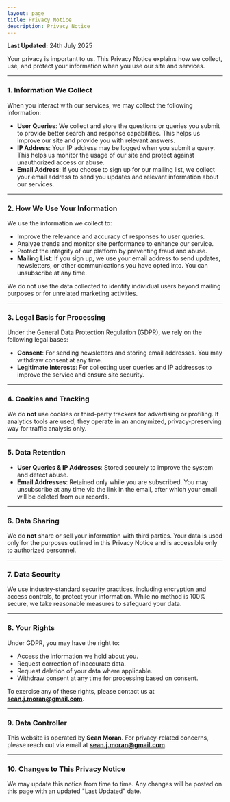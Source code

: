 ```yaml
---
layout: page  
title: Privacy Notice  
description: Privacy Notice  
---
```


**Last Updated:** 24th July 2025

Your privacy is important to us. This Privacy Notice explains how we collect, use, and protect your information when you use our site and services.

---

### 1. Information We Collect

When you interact with our services, we may collect the following information:

- **User Queries**: We collect and store the questions or queries you submit to provide better search and response capabilities. This helps us improve our site and provide you with relevant answers.
- **IP Address**: Your IP address may be logged when you submit a query. This helps us monitor the usage of our site and protect against unauthorized access or abuse.
- **Email Address**: If you choose to sign up for our mailing list, we collect your email address to send you updates and relevant information about our services.

---

### 2. How We Use Your Information

We use the information we collect to:

- Improve the relevance and accuracy of responses to user queries.
- Analyze trends and monitor site performance to enhance our service.
- Protect the integrity of our platform by preventing fraud and abuse.
- **Mailing List**: If you sign up, we use your email address to send updates, newsletters, or other communications you have opted into. You can unsubscribe at any time.

We do not use the data collected to identify individual users beyond mailing purposes or for unrelated marketing activities.

---

### 3. Legal Basis for Processing

Under the General Data Protection Regulation (GDPR), we rely on the following legal bases:

- **Consent**: For sending newsletters and storing email addresses. You may withdraw consent at any time.
- **Legitimate Interests**: For collecting user queries and IP addresses to improve the service and ensure site security.

---

### 4. Cookies and Tracking

We do **not** use cookies or third-party trackers for advertising or profiling. If analytics tools are used, they operate in an anonymized, privacy-preserving way for traffic analysis only.

---

### 5. Data Retention

- **User Queries & IP Addresses**: Stored securely to improve the system and detect abuse.
- **Email Addresses**: Retained only while you are subscribed. You may unsubscribe at any time via the link in the email, after which your email will be deleted from our records.

---

### 6. Data Sharing

We do **not** share or sell your information with third parties. Your data is used only for the purposes outlined in this Privacy Notice and is accessible only to authorized personnel.

---

### 7. Data Security

We use industry-standard security practices, including encryption and access controls, to protect your information. While no method is 100% secure, we take reasonable measures to safeguard your data.

---

### 8. Your Rights

Under GDPR, you may have the right to:

- Access the information we hold about you.
- Request correction of inaccurate data.
- Request deletion of your data where applicable.
- Withdraw consent at any time for processing based on consent.

To exercise any of these rights, please contact us at **[sean.j.moran@gmail.com](mailto:sean.j.moran@gmail.com)**.

---

### 9. Data Controller

This website is operated by **Sean Moran**. For privacy-related concerns, please reach out via email at **[sean.j.moran@gmail.com](mailto:sean.j.moran@gmail.com)**.

---

### 10. Changes to This Privacy Notice

We may update this notice from time to time. Any changes will be posted on this page with an updated "Last Updated" date.
